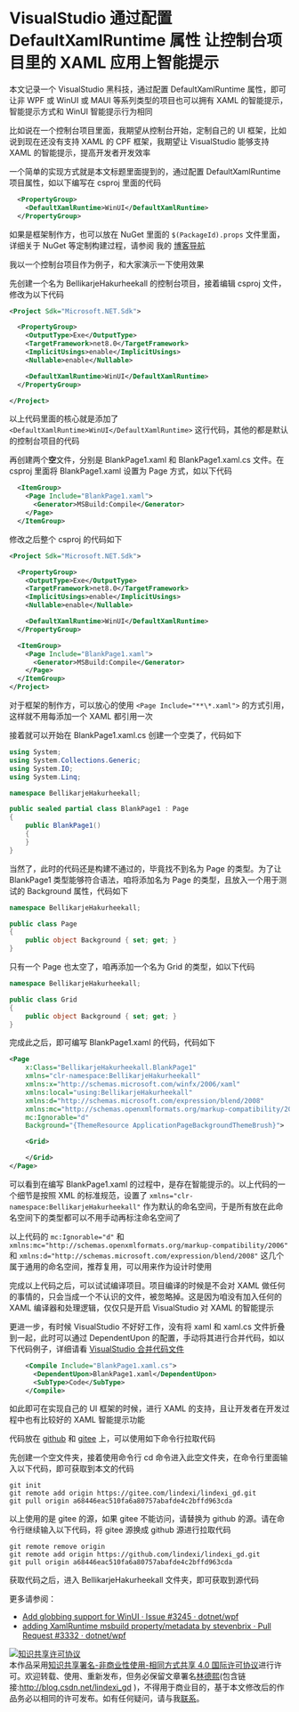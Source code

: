 
# VisualStudio 通过配置 DefaultXamlRuntime 属性 让控制台项目里的 XAML 应用上智能提示

本文记录一个 VisualStudio 黑科技，通过配置 DefaultXamlRuntime 属性，即可让非 WPF 或 WinUI 或 MAUI 等系列类型的项目也可以拥有 XAML 的智能提示，智能提示方式和 WinUI 智能提示行为相同

<!--more-->


<!-- CreateTime:2024/2/24 15:33:28 -->

<!-- 发布 -->
<!-- 博客 -->

比如说在一个控制台项目里面，我期望从控制台开始，定制自己的 UI 框架，比如说到现在还没有支持 XAML 的 CPF 框架，我期望让 VisualStudio 能够支持 XAML 的智能提示，提高开发者开发效率

一个简单的实现方式就是本文标题里面提到的，通过配置 DefaultXamlRuntime 项目属性，如以下编写在 csproj 里面的代码

```xml
  <PropertyGroup>
    <DefaultXamlRuntime>WinUI</DefaultXamlRuntime>
  </PropertyGroup>
```

如果是框架制作方，也可以放在 NuGet 里面的 `$(PackageId).props` 文件里面，详细关于 NuGet 等定制构建过程，请参阅 我的 [博客导航](https://blog.lindexi.com/post/%E5%8D%9A%E5%AE%A2%E5%AF%BC%E8%88%AA.html )

我以一个控制台项目作为例子，和大家演示一下使用效果

先创建一个名为 BellikarjeHakurheekall 的控制台项目，接着编辑 csproj 文件，修改为以下代码

```xml
<Project Sdk="Microsoft.NET.Sdk">

  <PropertyGroup>
    <OutputType>Exe</OutputType>
    <TargetFramework>net8.0</TargetFramework>
    <ImplicitUsings>enable</ImplicitUsings>
    <Nullable>enable</Nullable>

    <DefaultXamlRuntime>WinUI</DefaultXamlRuntime>
  </PropertyGroup>

</Project>
```

以上代码里面的核心就是添加了 `<DefaultXamlRuntime>WinUI</DefaultXamlRuntime>` 这行代码，其他的都是默认的控制台项目的代码

再创建两个**空**文件，分别是 BlankPage1.xaml 和 BlankPage1.xaml.cs 文件。在 csproj 里面将 BlankPage1.xaml 设置为 Page 方式，如以下代码

```xml
  <ItemGroup>
    <Page Include="BlankPage1.xaml">
      <Generator>MSBuild:Compile</Generator>
    </Page>
  </ItemGroup>
```

修改之后整个 csproj 的代码如下

```xml
<Project Sdk="Microsoft.NET.Sdk">

  <PropertyGroup>
    <OutputType>Exe</OutputType>
    <TargetFramework>net8.0</TargetFramework>
    <ImplicitUsings>enable</ImplicitUsings>
    <Nullable>enable</Nullable>

    <DefaultXamlRuntime>WinUI</DefaultXamlRuntime>
  </PropertyGroup>

  <ItemGroup>
    <Page Include="BlankPage1.xaml">
      <Generator>MSBuild:Compile</Generator>
    </Page>
  </ItemGroup>
</Project>
```

对于框架的制作方，可以放心的使用 `<Page Include="**\*.xaml">` 的方式引用，这样就不用每添加一个 XAML 都引用一次

接着就可以开始在 BlankPage1.xaml.cs 创建一个空类了，代码如下

```csharp
using System;
using System.Collections.Generic;
using System.IO;
using System.Linq;

namespace BellikarjeHakurheekall;

public sealed partial class BlankPage1 : Page
{
    public BlankPage1()
    {
    }
}
```

当然了，此时的代码还是构建不通过的，毕竟找不到名为 Page 的类型。为了让 BlankPage1 类型能够符合语法，咱将添加名为 Page 的类型，且放入一个用于测试的 Background 属性，代码如下

```csharp
namespace BellikarjeHakurheekall;

public class Page
{
    public object Background { set; get; }
}
```

只有一个 Page 也太空了，咱再添加一个名为 Grid 的类型，如以下代码

```csharp
namespace BellikarjeHakurheekall;

public class Grid
{
    public object Background { set; get; }
}
```

完成此之后，即可编写 BlankPage1.xaml 的代码，代码如下

```xml
<Page
    x:Class="BellikarjeHakurheekall.BlankPage1"
    xmlns="clr-namespace:BellikarjeHakurheekall"
    xmlns:x="http://schemas.microsoft.com/winfx/2006/xaml"
    xmlns:local="using:BellikarjeHakurheekall"
    xmlns:d="http://schemas.microsoft.com/expression/blend/2008"
    xmlns:mc="http://schemas.openxmlformats.org/markup-compatibility/2006"
    mc:Ignorable="d"
    Background="{ThemeResource ApplicationPageBackgroundThemeBrush}">

    <Grid>

    </Grid>
</Page>
```

可以看到在编写 BlankPage1.xaml 的过程中，是存在智能提示的。以上代码的一个细节是按照 XML 的标准规范，设置了 `xmlns="clr-namespace:BellikarjeHakurheekall"` 作为默认的命名空间，于是所有放在此命名空间下的类型都可以不用手动再标注命名空间了

以上代码的 `mc:Ignorable="d"` 和 `xmlns:mc="http://schemas.openxmlformats.org/markup-compatibility/2006"` 和 `xmlns:d="http://schemas.microsoft.com/expression/blend/2008"` 这几个属于通用的命名空间，推荐复用，可以用来作为设计时使用

完成以上代码之后，可以试试编译项目。项目编译的时候是不会对 XAML 做任何的事情的，只会当成一个不认识的文件，被忽略掉。这是因为咱没有加入任何的 XAML 编译器和处理逻辑，仅仅只是开启 VisualStudio 对 XAML 的智能提示

更进一步，有时候 VisualStudio 不好好工作，没有将 xaml 和 xaml.cs 文件折叠到一起，此时可以通过 DependentUpon 的配置，手动将其进行合并代码，如以下代码例子，详细请看 [VisualStudio 合并代码文件](https://blog.lindexi.com/post/VisualStudio-%E5%90%88%E5%B9%B6%E4%BB%A3%E7%A0%81%E6%96%87%E4%BB%B6.html )

```xml
    <Compile Include="BlankPage1.xaml.cs">
      <DependentUpon>BlankPage1.xaml</DependentUpon>
      <SubType>Code</SubType>
    </Compile>
```

如此即可在实现自己的 UI 框架的时候，进行 XAML 的支持，且让开发者在开发过程中也有比较好的 XAML 智能提示功能

代码放在 [github](https://github.com/lindexi/lindexi_gd/tree/a68446eac510fa6a80757abafde4c2bffd963cda/BellikarjeHakurheekall) 和 [gitee](https://gitee.com/lindexi/lindexi_gd/tree/a68446eac510fa6a80757abafde4c2bffd963cda/BellikarjeHakurheekall) 上，可以使用如下命令行拉取代码

先创建一个空文件夹，接着使用命令行 cd 命令进入此空文件夹，在命令行里面输入以下代码，即可获取到本文的代码

```
git init
git remote add origin https://gitee.com/lindexi/lindexi_gd.git
git pull origin a68446eac510fa6a80757abafde4c2bffd963cda
```

以上使用的是 gitee 的源，如果 gitee 不能访问，请替换为 github 的源。请在命令行继续输入以下代码，将 gitee 源换成 github 源进行拉取代码

```
git remote remove origin
git remote add origin https://github.com/lindexi/lindexi_gd.git
git pull origin a68446eac510fa6a80757abafde4c2bffd963cda
```

获取代码之后，进入 BellikarjeHakurheekall 文件夹，即可获取到源代码

更多请参阅：

- [Add globbing support for WinUI · Issue #3245 · dotnet/wpf](https://github.com/dotnet/wpf/issues/3245 )
- [adding XamlRuntime msbuild property/metadata by stevenbrix · Pull Request #3332 · dotnet/wpf](https://github.com/dotnet/wpf/pull/3332 )




<a rel="license" href="http://creativecommons.org/licenses/by-nc-sa/4.0/"><img alt="知识共享许可协议" style="border-width:0" src="https://licensebuttons.net/l/by-nc-sa/4.0/88x31.png" /></a><br />本作品采用<a rel="license" href="http://creativecommons.org/licenses/by-nc-sa/4.0/">知识共享署名-非商业性使用-相同方式共享 4.0 国际许可协议</a>进行许可。欢迎转载、使用、重新发布，但务必保留文章署名[林德熙](http://blog.csdn.net/lindexi_gd)(包含链接:http://blog.csdn.net/lindexi_gd )，不得用于商业目的，基于本文修改后的作品务必以相同的许可发布。如有任何疑问，请与我[联系](mailto:lindexi_gd@163.com)。